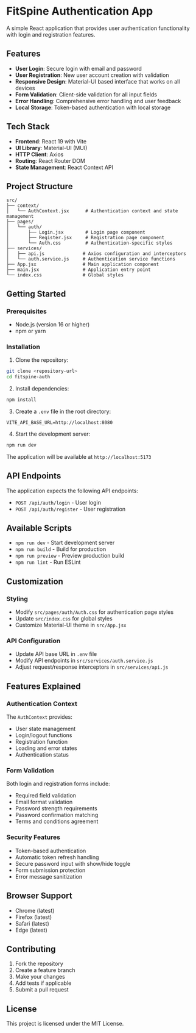 # FitSpine Authentication App

A simple React application that provides user authentication functionality with login and registration features.

## Features

- **User Login**: Secure login with email and password
- **User Registration**: New user account creation with validation
- **Responsive Design**: Material-UI based interface that works on all devices
- **Form Validation**: Client-side validation for all input fields
- **Error Handling**: Comprehensive error handling and user feedback
- **Local Storage**: Token-based authentication with local storage

## Tech Stack

- **Frontend**: React 19 with Vite
- **UI Library**: Material-UI (MUI)
- **HTTP Client**: Axios
- **Routing**: React Router DOM
- **State Management**: React Context API

## Project Structure

```
src/
├── context/
│   └── AuthContext.jsx      # Authentication context and state management
├── pages/
│   └── auth/
│       ├── Login.jsx        # Login page component
│       ├── Register.jsx     # Registration page component
│       └── Auth.css         # Authentication-specific styles
├── services/
│   ├── api.js              # Axios configuration and interceptors
│   └── auth.service.js     # Authentication service functions
├── App.jsx                 # Main application component
├── main.jsx                # Application entry point
└── index.css               # Global styles
```

## Getting Started

### Prerequisites

- Node.js (version 16 or higher)
- npm or yarn

### Installation

1. Clone the repository:
```bash
git clone <repository-url>
cd fitspine-auth
```

2. Install dependencies:
```bash
npm install
```

3. Create a `.env` file in the root directory:
```env
VITE_API_BASE_URL=http://localhost:8080
```

4. Start the development server:
```bash
npm run dev
```

The application will be available at `http://localhost:5173`

## API Endpoints

The application expects the following API endpoints:

- `POST /api/auth/login` - User login
- `POST /api/auth/register` - User registration

## Available Scripts

- `npm run dev` - Start development server
- `npm run build` - Build for production
- `npm run preview` - Preview production build
- `npm run lint` - Run ESLint

## Customization

### Styling
- Modify `src/pages/auth/Auth.css` for authentication page styles
- Update `src/index.css` for global styles
- Customize Material-UI theme in `src/App.jsx`

### API Configuration
- Update API base URL in `.env` file
- Modify API endpoints in `src/services/auth.service.js`
- Adjust request/response interceptors in `src/services/api.js`

## Features Explained

### Authentication Context
The `AuthContext` provides:
- User state management
- Login/logout functions
- Registration function
- Loading and error states
- Authentication status

### Form Validation
Both login and registration forms include:
- Required field validation
- Email format validation
- Password strength requirements
- Password confirmation matching
- Terms and conditions agreement

### Security Features
- Token-based authentication
- Automatic token refresh handling
- Secure password input with show/hide toggle
- Form submission protection
- Error message sanitization

## Browser Support

- Chrome (latest)
- Firefox (latest)
- Safari (latest)
- Edge (latest)

## Contributing

1. Fork the repository
2. Create a feature branch
3. Make your changes
4. Add tests if applicable
5. Submit a pull request

## License

This project is licensed under the MIT License.
